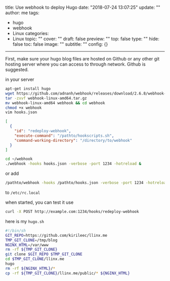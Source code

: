title: Use webhook to deploy Hugo
date: "2018-07-24 13:07:25"
update: ""
author: me
tags:
- hugo
- webhook
- Linux
categories:
- Linux
topic: ""
cover: ""
draft: false
preview: ""
top: false
type: ""
hide: false
toc: false
image: ""
subtitle: ""
config: {}


---



First, make sure your hugo blog files are hosted on Github or any other git hosting server where you can access to through network.
Github is suggested.

in your server

```bash
apt-get install hugo
wget https://github.com/adnanh/webhook/releases/download/2.6.8/webhook-linux-amd64.tar.gz
tar -zxvf webhook-linux-amd64.tar.gz
mv webhook-linux-amd64 webhook && cd webhook
chmod +x webhook
vim hooks.json
```

```json
[
  {
    "id": "redeploy-webhook",
    "execute-command": "/pathto/hookscripts.sh",
    "command-working-directory": "/directory/to/webhook"
  }
]
```

```bash
cd ~/webhook
./webhook -hooks hooks.json -verbose -port 1234 -hotreload &
```

or add

```bash
/pathto/webhook -hooks /pathto/hooks.json -verbose -port 1234 -hotreload &
```

to `/etc/rc.local`

when started, you can test it use

```bash
curl -X POST http://example.com:1234/hooks/redeploy-webhook
```

here is my `hugo.sh`

```bash
#!/bin/sh
GIT_REPO=https://github.com/kirileec/llinx.me
TMP_GIT_CLONE=/tmp/blog
NGINX_HTML=/var/www
rm -rf ${TMP_GIT_CLONE}
git clone $GIT_REPO $TMP_GIT_CLONE
cd $TMP_GIT_CLONE/llinx.me
hugo
rm -rf ${NGINX_HTML}/*
cp -rf ${TMP_GIT_CLONE}/llinx.me/public/* ${NGINX_HTML}
```
